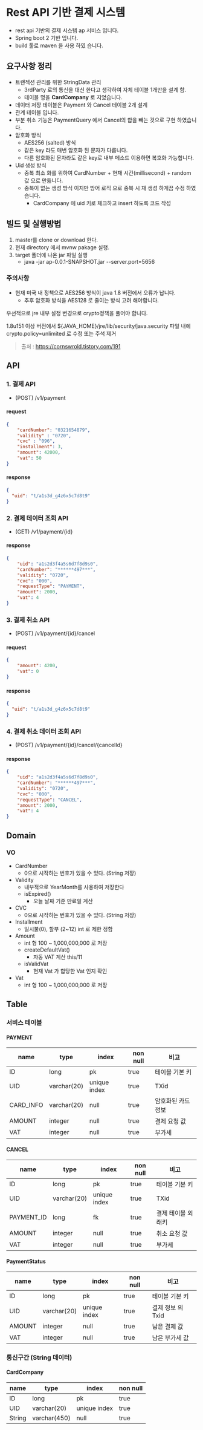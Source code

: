 # Rest API 기반 결제 시스템

- rest api 기반의 결제 시스템 ap 서비스 입니다.
- Spring boot 2 기반 입니다.
- build 툴로 maven 을  사용 하였 습니다.
    
## 요구사항 정리

- 트랜젝션 관리를 위한 StringData 관리
  - 3rdParty 로의 통신을 대신 한다고 생각하여 자체 테이블 1개만을 설계 함.
  - 테이블 명을 **CardCompany** 로 지었습니다.
- 데이터 저장 테이블은 Payment 와 Cancel 테이블 2개 설계
- 관계 테이블 입니다.
- 부분 취소 기능은 PaymentQuery 에서 Cancel의 합을 빼는 것으로 구현 하였습니다.
- 암호화 방식
  - AES256 (salted) 방식
  - 같은 key 라도 매번 암호화 된 문자가 다릅니다.
  - 다른 암호화된 문자라도 같은 key로 내부 메소드 이용하면 복호화 가능합니다.
- Uid 생성 방식
  - 중복 최소 화를 위하여 CardNumber + 현재 시간(millisecond) + random 값 으로 만듦니다.
  - 중복이 없는 생성 방식 이지만 방어 로직 으로 중복 시 재 생성 하게끔 수정 하였습니다.
    - CardCompany 에 uid 키로 체크하고 insert 하도록 코드 작성

## 빌드 및 실행방법

1. master를 clone or download 한다.
2. 현재 directory 에서 mvnw pakage 실행.
3. target 폴더에 나온 jar 파일 실행
    - java -jar ap-0.0.1-SNAPSHOT.jar --server.port=5656    
    

### 주의사항

- 현재 미국 내 정책으로 AES256 방식이 java 1.8 버전에서 오류가 납니다.
  - 추후 암호화 방식을 AES128 로 줄이는 방식 고려 해야합니다.

우선적으로 jre 내부 설정 변경으로 crypto정책을 풀어야 합니다.

1.8u151 이상 버전에서 ${JAVA_HOME}/jre/lib/security/java.security 파일 내에 crypto.policy=unlimited 로 수정 또는 주석 제거

> 출처 : https://cornswrold.tistory.com/191

## API

### 1. 결제 API

- (POST) /v1/payment

#### request

```json
{
    "cardNumber": "0321654879",
    "validity" : "0720",
    "cvc" : "096",
    "installment": 3,
    "amount": 42000,
    "vat": 50
}
```

#### response

```json
{
  "uid": "t/a1s3d_g4z6x5c7d8t9"
}
```

### 2. 결제 데이터 조회 API

- (GET) /v1/payment/{id}

#### response

```json
{
    "uid": "a1s2d3f4a5s6d7f8d9s0",
    "cardNumber": "******497***",
    "validity": "0720",
    "cvc": "000",
    "requestType": "PAYMENT",
    "amount": 2000,
    "vat": 4
}
```

### 3. 결제 취소 API

- (POST) /v1/payment/{id}/cancel

#### request

```json
{
    "amount": 4200,
    "vat": 0
}
```

#### response

```json
{
  "uid": "t/a1s3d_g4z6x5c7d8t9"
}
```

### 4. 결제 취소 데이터 조회 API

- (POST) /v1/payment/{id}/cancel/{cancelId}

#### response

```json
{
    "uid": "a1s2d3f4a5s6d7f8d9s0",
    "cardNumber": "******497***",
    "validity": "0720",
    "cvc": "000",
    "requestType": "CANCEL",
    "amount": 2000,
    "vat": 4
}
```

## Domain

### VO

- CardNumber
  - 0으로 시작하는 번호가 있을 수 있다. (String 저장)
- Validity
  - 내부적으로 YearMonth를 사용하여 저장한다
  - isExpired()
    - 오늘 날짜 기준 만료일 계산
- CVC
  - 0으로 시작하는 번호가 있을 수 있다. (String 저장)
- Installment
  - 일시불(0), 할부 (2~12) int 로 제한 정함
- Amount
  - int 형 100 ~ 1,000,000,000 로 저장
  - createDefaultVat()
    - 자동 VAT 계산 this/11 
  - isValidVat
    - 현재 Vat 가 합당한 Vat 인지 확인
- Vat
  - int 형 100 ~ 1,000,000,000 로 저장

## Table

### 서비스 테이블

#### PAYMENT

|name|type|index|non null|비고|
|---|---|---|---|---|
|ID|long|pk|true|테이블 기본 키|
|UID|varchar(20)|unique index|true|TXid|
|CARD_INFO|varchar(20)|null|true|암호화된 카드정보|
|AMOUNT|integer|null|true|결제 요청 값|
|VAT|integer|null|true|부가세|

#### CANCEL

|name|type|index|non null|비고|
|---|---|---|---|---|
|ID|long|pk|true|테이블 기본 키|
|UID|varchar(20)|unique index|true|TXid|
|PAYMENT_ID|long|fk|true|결제 테이블 외래키|
|AMOUNT|integer|null|true|취소 요청 값|
|VAT|integer|null|true|부가세|

#### PaymentStatus

|name|type|index|non null|비고|
|---|---|---|---|---|
|ID|long|pk|true|테이블 기본 키|
|UID|varchar(20)|unique index|true|결제 정보 의 Txid|
|AMOUNT|integer|null|true|남은 결제 값|
|VAT|integer|null|true|남은 부가세 값|
  
### 통신구간 (String 데이터)

#### CardCompany

|name|type|index|non null|
|---|---|---|---|
|ID|long|pk|true|
|UID|varchar(20)|unique index|true|
|String|varchar(450)|null|true|

